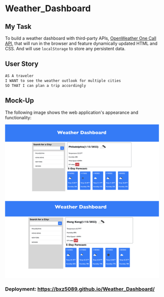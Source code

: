 # Weather_Dashboard

## My Task

To build a weather dashboard with third-party APIs, [OpenWeather One Call API](https://openweathermap.org/api/one-call-api), that will run in the browser and feature dynamically updated HTML and CSS. And will use `localStorage` to store any persistent data.

## User Story

```
AS A traveler
I WANT to see the weather outlook for multiple cities
SO THAT I can plan a trip accordingly
```

## Mock-Up

The following image shows the web application's appearance and functionality:

![Screenshots](assets/img/ScreenShot1.png)
![Screenshots](assets/img/ScreenShot2.png)

### Deployment: https://bxz5089.github.io/Weather_Dashboard/
